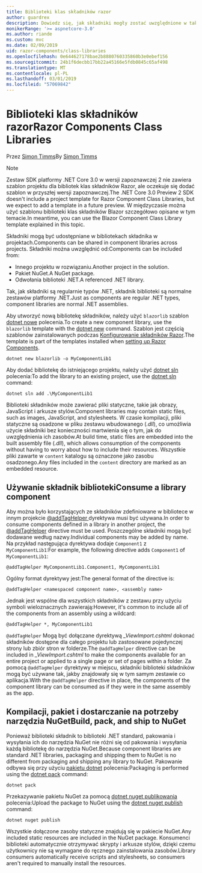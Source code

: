 ```yaml
---
title: Biblioteki klas składników razor
author: guardrex
description: Dowiedz się, jak składniki mogły zostać uwzględnione w taki sposób, w aplikacji Razor składników z biblioteki składników zewnętrznych.
monikerRange: '>= aspnetcore-3.0'
ms.author: riande
ms.custom: mvc
ms.date: 02/09/2019
uid: razor-components/class-libraries
ms.openlocfilehash: 0e644627178bae2b8880760335860b3e0ebef156
ms.sourcegitcommit: 24b1f6decbb17bb22a45166e5fdb0845c65af498
ms.translationtype: MT
ms.contentlocale: pl-PL
ms.lasthandoff: 03/01/2019
ms.locfileid: "57069842"
---
```

# <a name="razor-components-class-libraries"></a><span data-ttu-id="aa3e3-103">Biblioteki klas składników razor</span><span class="sxs-lookup"><span data-stu-id="aa3e3-103">Razor Components Class Libraries</span></span>

<span data-ttu-id="aa3e3-104">Przez [Simon Timms](https://github.com/stimms)</span><span class="sxs-lookup"><span data-stu-id="aa3e3-104">By [Simon Timms](https://github.com/stimms)</span></span>

> [!NOTE]
> <span data-ttu-id="aa3e3-105">Zestaw SDK platformy .NET Core 3.0 w wersji zapoznawczej 2 nie zawiera szablon projektu dla bibliotek klas składników Razor, ale oczekuje się dodać szablon w przyszłej wersji zapoznawczej.</span><span class="sxs-lookup"><span data-stu-id="aa3e3-105">The .NET Core 3.0 Preview 2 SDK doesn't include a project template for Razor Component Class Libraries, but we expect to add a template in a future preview.</span></span> <span data-ttu-id="aa3e3-106">W międzyczasie można użyć szablonu biblioteki klas składników Blazor szczegółowo opisane w tym temacie.</span><span class="sxs-lookup"><span data-stu-id="aa3e3-106">In meantime, you can use the Blazor Component Class Library template explained in this topic.</span></span>

<span data-ttu-id="aa3e3-107">Składniki mogą być udostępniane w bibliotekach składnika w projektach.</span><span class="sxs-lookup"><span data-stu-id="aa3e3-107">Components can be shared in component libraries across projects.</span></span> <span data-ttu-id="aa3e3-108">Składniki można uwzględnić od:</span><span class="sxs-lookup"><span data-stu-id="aa3e3-108">Components can be included from:</span></span>

* <span data-ttu-id="aa3e3-109">Innego projektu w rozwiązaniu.</span><span class="sxs-lookup"><span data-stu-id="aa3e3-109">Another project in the solution.</span></span>
* <span data-ttu-id="aa3e3-110">Pakiet NuGet.</span><span class="sxs-lookup"><span data-stu-id="aa3e3-110">A NuGet package.</span></span>
* <span data-ttu-id="aa3e3-111">Odwołania biblioteki .NET.</span><span class="sxs-lookup"><span data-stu-id="aa3e3-111">A referenced .NET library.</span></span>

<span data-ttu-id="aa3e3-112">Tak, jak składniki są regularnie typów .NET, składnik biblioteki są normalne zestawów platformy .NET.</span><span class="sxs-lookup"><span data-stu-id="aa3e3-112">Just as components are regular .NET types, component libraries are normal .NET assemblies.</span></span>

<span data-ttu-id="aa3e3-113">Aby utworzyć nową bibliotekę składników, należy użyć `blazorlib` szablon [dotnet nowe](/dotnet/core/tools/dotnet-new) polecenia.</span><span class="sxs-lookup"><span data-stu-id="aa3e3-113">To create a new component library, use the `blazorlib` template with the [dotnet new](/dotnet/core/tools/dotnet-new) command.</span></span> <span data-ttu-id="aa3e3-114">Szablon jest częścią szablonów zainstalowanych podczas [Konfigurowanie składników Razor](xref:razor-components/get-started).</span><span class="sxs-lookup"><span data-stu-id="aa3e3-114">The template is part of the templates installed when [setting up Razor Components](xref:razor-components/get-started).</span></span>

```console
dotnet new blazorlib -o MyComponentLib1
```

<span data-ttu-id="aa3e3-115">Aby dodać bibliotekę do istniejącego projektu, należy użyć [dotnet sln](/dotnet/core/tools/dotnet-sln) polecenia:</span><span class="sxs-lookup"><span data-stu-id="aa3e3-115">To add the library to an existing project, use the [dotnet sln](/dotnet/core/tools/dotnet-sln) command:</span></span>

```console
dotnet sln add .\MyComponentLib1
```

<span data-ttu-id="aa3e3-116">Biblioteki składników może zawierać pliki statyczne, takie jak obrazy, JavaScript i arkusze stylów.</span><span class="sxs-lookup"><span data-stu-id="aa3e3-116">Component libraries may contain static files, such as images, JavaScript, and stylesheets.</span></span> <span data-ttu-id="aa3e3-117">W czasie kompilacji, pliki statyczne są osadzone w pliku zestawu wbudowanego (*.dll*), co umożliwia użycie składniki bez konieczności martwienia się o tym, jak do uwzględnienia ich zasobów.</span><span class="sxs-lookup"><span data-stu-id="aa3e3-117">At build time, static files are embedded into the built assembly file (*.dll*), which allows consumption of the components without having to worry about how to include their resources.</span></span> <span data-ttu-id="aa3e3-118">Wszystkie pliki zawarte w `content` katalogu są oznaczone jako zasobu osadzonego.</span><span class="sxs-lookup"><span data-stu-id="aa3e3-118">Any files included in the `content` directory are marked as an embedded resource.</span></span> 

## <a name="consume-a-library-component"></a><span data-ttu-id="aa3e3-119">Używanie składnik biblioteki</span><span class="sxs-lookup"><span data-stu-id="aa3e3-119">Consume a library component</span></span>

<span data-ttu-id="aa3e3-120">Aby można było korzystających ze składników zdefiniowane w bibliotece w innym projekcie [ @addTagHelper ](/aspnet/core/mvc/views/tag-helpers/intro#add-helper-label) dyrektywa musi być używana.</span><span class="sxs-lookup"><span data-stu-id="aa3e3-120">In order to consume components defined in a library in another project, the [@addTagHelper](/aspnet/core/mvc/views/tag-helpers/intro#add-helper-label) directive must be used.</span></span> <span data-ttu-id="aa3e3-121">Poszczególne składniki mogą być dodawane według nazwy.</span><span class="sxs-lookup"><span data-stu-id="aa3e3-121">Individual components may be added by name.</span></span> <span data-ttu-id="aa3e3-122">Na przykład następująca dyrektywa dodaje `Component1` z `MyComponentLib1`:</span><span class="sxs-lookup"><span data-stu-id="aa3e3-122">For example, the following directive adds `Component1` of `MyComponentLib1`:</span></span>

```cshtml
@addTagHelper MyComponentLib1.Component1, MyComponentLib1
```

<span data-ttu-id="aa3e3-123">Ogólny format dyrektywy jest:</span><span class="sxs-lookup"><span data-stu-id="aa3e3-123">The general format of the directive is:</span></span>

```cshtml
@addTagHelper <namespaced component name>, <assembly name>
```

<span data-ttu-id="aa3e3-124">Jednak jest wspólne dla wszystkich składników z zestawu przy użyciu symboli wieloznacznych zawierają:</span><span class="sxs-lookup"><span data-stu-id="aa3e3-124">However, it's common to include all of the components from an assembly using a wildcard:</span></span>

```cshtml
@addTagHelper *, MyComponentLib1
```

<span data-ttu-id="aa3e3-125">`@addTagHelper` Mogą być dołączane dyrektywą *_ViewImport.cshtml* dokonać składników dostępne dla całego projektu lub zastosowane pojedynczej strony lub zbiór stron w folderze.</span><span class="sxs-lookup"><span data-stu-id="aa3e3-125">The `@addTagHelper` directive can be included in *_ViewImport.cshtml* to make the components available for an entire project or applied to a single page or set of pages within a folder.</span></span> <span data-ttu-id="aa3e3-126">Za pomocą `@addTagHelper` dyrektywy w miejscu, składniki biblioteki składników mogą być używane tak, jakby znajdowały się w tym samym zestawie co aplikacja.</span><span class="sxs-lookup"><span data-stu-id="aa3e3-126">With the `@addTagHelper` directive in place, the components of the component library can be consumed as if they were in the same assembly as the app.</span></span> 

## <a name="build-pack-and-ship-to-nuget"></a><span data-ttu-id="aa3e3-127">Kompilacji, pakiet i dostarczanie na potrzeby narzędzia NuGet</span><span class="sxs-lookup"><span data-stu-id="aa3e3-127">Build, pack, and ship to NuGet</span></span>

<span data-ttu-id="aa3e3-128">Ponieważ biblioteki składnik to biblioteki .NET standard, pakowania i wysyłania ich do narzędzia NuGet nie różni się od pakowania i wysyłania każdą bibliotekę do narzędzia NuGet.</span><span class="sxs-lookup"><span data-stu-id="aa3e3-128">Because component libraries are standard .NET libraries, packaging and shipping them to NuGet is no different from packaging and shipping any library to NuGet.</span></span> <span data-ttu-id="aa3e3-129">Pakowanie odbywa się przy użyciu [pakietu dotnet](/dotnet/core/tools/dotnet-pack) polecenia:</span><span class="sxs-lookup"><span data-stu-id="aa3e3-129">Packaging is performed using the [dotnet pack](/dotnet/core/tools/dotnet-pack) command:</span></span>

```console
dotnet pack
```

<span data-ttu-id="aa3e3-130">Przekazywanie pakietu NuGet za pomocą [dotnet nuget publikowania](/dotnet/core/tools/dotnet-nuget-push) polecenia:</span><span class="sxs-lookup"><span data-stu-id="aa3e3-130">Upload the package to NuGet using the [dotnet nuget publish](/dotnet/core/tools/dotnet-nuget-push) command:</span></span>

```console
dotnet nuget publish
```

<span data-ttu-id="aa3e3-131">Wszystkie dołączone zasoby statyczne znajdują się w pakiecie NuGet.</span><span class="sxs-lookup"><span data-stu-id="aa3e3-131">Any included static resources are included in the NuGet package.</span></span> <span data-ttu-id="aa3e3-132">Konsumenci biblioteki automatycznie otrzymywać skrypty i arkusze stylów, dzięki czemu użytkownicy nie są wymagane do ręcznego zainstalowania zasobów.</span><span class="sxs-lookup"><span data-stu-id="aa3e3-132">Library consumers automatically receive scripts and stylesheets, so consumers aren't required to manually install the resources.</span></span>

